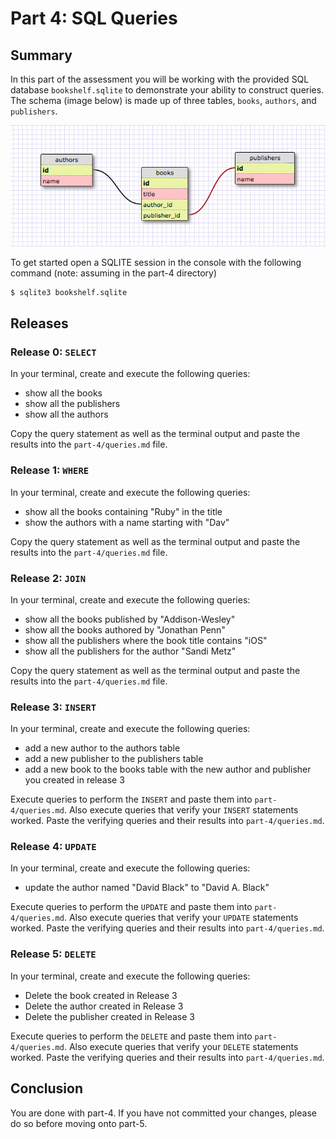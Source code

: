 # Part 4: SQL Queries

## Summary

In this part of the assessment you will be working with the provided SQL database
`bookshelf.sqlite` to demonstrate your ability to construct queries. The schema
(image below) is made up of three tables, `books`, `authors`, and `publishers`.

![Schema](data/schema.png)

To get started open a SQLITE session in the console with the following command
(note: assuming in the part-4 directory)

```bash
$ sqlite3 bookshelf.sqlite
```

## Releases

### Release 0: `SELECT`

In your terminal, create and execute the following queries:

- show all the books
- show all the publishers
- show all the authors

Copy the query statement as well as the terminal output and paste the results
into the `part-4/queries.md` file.

### Release 1: `WHERE`

In your terminal, create and execute the following queries:
- show all the books containing "Ruby" in the title
- show the authors with a name starting with "Dav"

Copy the query statement as well as the terminal output and paste the results
into the `part-4/queries.md` file.

### Release 2: `JOIN`

In your terminal, create and execute the following queries:
- show all the books published by "Addison-Wesley"
- show all the books authored by "Jonathan Penn"
- show all the publishers where the book title contains "iOS"
- show all the publishers for the author "Sandi Metz"

Copy the query statement as well as the terminal output and paste the results
into the `part-4/queries.md` file.

### Release 3: `INSERT`

In your terminal, create and execute the following queries:
- add a new author to the authors table
- add a new publisher to the publishers table
- add a new book to the books table with the new author and publisher you
  created in release 3

Execute queries to perform the `INSERT` and paste them into
`part-4/queries.md`. Also execute queries that verify your `INSERT` statements
worked.  Paste the verifying queries and their results into
`part-4/queries.md`.

### Release 4: `UPDATE`

In your terminal, create and execute the following queries:
- update the author named "David Black" to "David A. Black"

Execute queries to perform the `UPDATE` and paste them into
`part-4/queries.md`. Also execute queries that verify your `UPDATE` statements
worked.  Paste the verifying queries and their results into
`part-4/queries.md`.

### Release 5: `DELETE`

In your terminal, create and execute the following queries:
- Delete the book created in Release 3
- Delete the author created in Release 3
- Delete the publisher created in Release 3

Execute queries to perform the `DELETE` and paste them into
`part-4/queries.md`. Also execute queries that verify your `DELETE` statements
worked.  Paste the verifying queries and their results into
`part-4/queries.md`.

## Conclusion

You are done with part-4. If you have not committed your changes, please do so before moving onto part-5.
